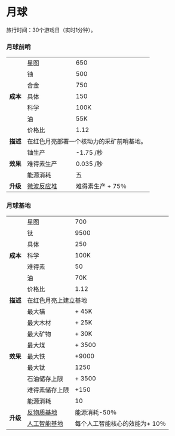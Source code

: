 # 月球
旅行时间：30个游戏日（实时1分钟）。

### 月球前哨
<table>
<tbody>
<tr>
<td rowspan="7">
<strong>
成本
</strong>
</td>
<td>
星图
</td>
<td>
650
</td>
</tr>
<tr>
<td>
铀
</td>
<td>
500
</td>
</tr>
<tr>
<td>
合金
</td>
<td>
750
</td>
</tr>
<tr>
<td>
具体
</td>
<td>
150
</td>
</tr>
<tr>
<td>
科学
</td>
<td>
100K
</td>
</tr>
<tr>
<td>
油
</td>
<td>
55K
</td>
</tr>
<tr>
<td>
价格比
</td>
<td>
1.12
</td>
</tr>
<tr>
<td>
<strong>
描述
</strong>
</td>
<td colspan="2">
在红色月亮部署一个核动力的采矿前哨基地。
</td>
</tr>
<tr>
<td rowspan="3">
<strong>
效果
</strong>
</td>
<td>
铀生产
</td>
<td>
-1.75 /秒
</td>
</tr>
<tr>
<td>
难得素生产
</td>
<td>
0.035 /秒
</td>
</tr>
<tr>
<td>
能源消耗
</td>
<td>
五
</td>
</tr>
<tr>
<td>
<strong>
升级
</strong>
</td>
<td>
<a href="?file=001-猫咪百科/04-作坊/01-升级#微波反应堆">
微波反应堆
</a>
</td>
<td>
难得素生产 + 75％
</td>
</tr>
</tbody>
</table>

### 月球基地
<table>
<tbody>
<tr>
<td rowspan="7">
<strong>
成本
</strong>
</td>
<td>
星图
</td>
<td>
700
</td>
</tr>
<tr>
<td>
钛
</td>
<td>
9500
</td>
</tr>
<tr>
<td>
具体
</td>
<td>
250
</td>
</tr>
<tr>
<td>
科学
</td>
<td>
100K
</td>
</tr>
<tr>
<td>
难得素
</td>
<td>
50
</td>
</tr>
<tr>
<td>
油
</td>
<td>
70K
</td>
</tr>
<tr>
<td>
价格比
</td>
<td>
1.12
</td>
</tr>
<tr>
<td>
<strong>
描述
</strong>
</td>
<td colspan="2">
在红色月亮上建立基地
</td>
</tr>
<tr>
<td rowspan="9">
<strong>
效果
</strong>
</td>
<td>
最大猫
</td>
<td>
+ 45K
</td>
</tr>
<tr>
<td>
最大木材
</td>
<td>
+ 25K
</td>
</tr>
<tr>
<td>
最大矿物
</td>
<td>
+ 30K
</td>
</tr>
<tr>
<td>
最大煤
</td>
<td>
+ 3500
</td>
</tr>
<tr>
<td>
最大铁
</td>
<td>
+9000
</td>
</tr>
<tr>
<td>
最大钛
</td>
<td>
1250
</td>
</tr>
<tr>
<td>
石油储存上限
</td>
<td>
+ 3500
</td>
</tr>
<tr>
<td>
难得素储存上限
</td>
<td>
+150
</td>
</tr>
<tr>
<td>
能源消耗
</td>
<td>
10
</td>
</tr>
<tr>
<td rowspan="2">
<strong>
升级
</strong>
</td>
<td>
<a href="?file=001-猫咪百科/04-作坊/01-升级#反物质基地">
反物质基地
</a>
</td>
<td>
能源消耗-50％
</td>
</tr>
<tr>
<td>
<a href="#workshop#AI_Bases">
人工智能基地
</a>
</td>
<td>
每个人工智能核心的效能为+ 10％
</td>
</tr>
</tbody>
</table>

